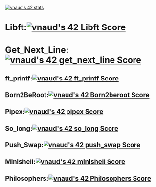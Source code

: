 [![vnaud's 42 stats](https://badge42.vercel.app/api/v2/cl59k5sip004909muemwgz69i/stats?cursusId=21&coalitionId=219)](https://github.com/JaeSeoKim/badge42)  
# Libft:[![vnaud's 42 Libft Score](https://badge42.vercel.app/api/v2/cl59k5sip004909muemwgz69i/project/2544386)](https://github.com/JaeSeoKim/badge42)  
# Get_Next_Line:[![vnaud's 42 get_next_line Score](https://badge42.vercel.app/api/v2/cl59k5sip004909muemwgz69i/project/2558138)](https://github.com/JaeSeoKim/badge42)  
## ft_printf:[![vnaud's 42 ft_printf Score](https://badge42.vercel.app/api/v2/cl59k5sip004909muemwgz69i/project/2558137)](https://github.com/JaeSeoKim/badge42)  
## Born2BeRoot:[![vnaud's 42 Born2beroot Score](https://badge42.vercel.app/api/v2/cl59k5sip004909muemwgz69i/project/2558136)](https://github.com/JaeSeoKim/badge42)  
## Pipex:[![vnaud's 42 pipex Score](https://badge42.vercel.app/api/v2/cl59k5sip004909muemwgz69i/project/2569244)](https://github.com/JaeSeoKim/badge42)  
## So_long:[![vnaud's 42 so_long Score](https://badge42.vercel.app/api/v2/cl59k5sip004909muemwgz69i/project/2576266)](https://github.com/JaeSeoKim/badge42)  
## Push_Swap:[![vnaud's 42 push_swap Score](https://badge42.vercel.app/api/v2/cl59k5sip004909muemwgz69i/project/2569152)](https://github.com/JaeSeoKim/badge42)  
## Minishell:[![vnaud's 42 minishell Score](https://badge42.vercel.app/api/v2/cl59k5sip004909muemwgz69i/project/2593607)](https://github.com/JaeSeoKim/badge42)  
## Philosophers:[![vnaud's 42 Philosophers Score](https://badge42.vercel.app/api/v2/cl59k5sip004909muemwgz69i/project/2593606)](https://github.com/JaeSeoKim/badge42)  
